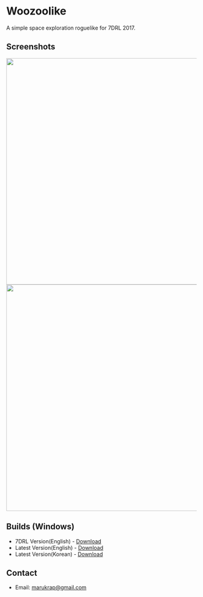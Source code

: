 # Woozoolike
A simple space exploration roguelike for 7DRL 2017.  

## Screenshots
<img src="./Woozoolike1.png" width="600">
<img src="./Woozoolike2.png" width="600">

## Builds (Windows)
* 7DRL Version(English) - [Download](https://www.dropbox.com/s/x27u6uhmq47b90a/Woozoolike-7DRL-2017.zip?dl=0)
* Latest Version(English) - [Download](https://www.dropbox.com/s/20zqjv3l1c5d3sa/Woozoolike-Update1.2.zip?dl=0)
* Latest Version(Korean) - [Download](https://www.dropbox.com/s/4lbxv1yviw7o21u/Woozoolike-Update1.2K.zip?dl=0)

## Contact
* Email: marukrap@gmail.com
